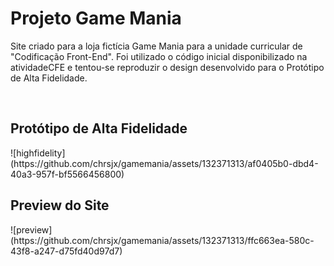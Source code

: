 # Projeto Game Mania
<p>Site criado para a loja fictícia Game Mania para a unidade curricular de "Codificação Front-End". Foi utilizado o código inicial disponibilizado na atividadeCFE e tentou-se reproduzir o design desenvolvido para o Protótipo de Alta Fidelidade.</p>
<br>
<h2> Protótipo de Alta Fidelidade</h2>
![highfidelity](https://github.com/chrsjx/gamemania/assets/132371313/af0405b0-dbd4-40a3-957f-bf5566456800)
<h2> Preview do Site </h2>
![preview](https://github.com/chrsjx/gamemania/assets/132371313/ffc663ea-580c-43f8-a247-d75fd40d97d7)
